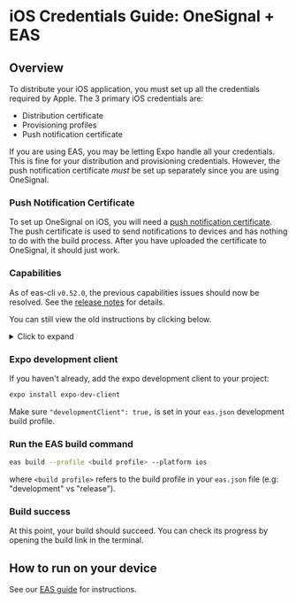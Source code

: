 # iOS Credentials Guide: OneSignal + EAS

## Overview

To distribute your iOS application, you must set up all the credentials required by Apple. The 3 primary iOS credentials are:

- Distribution certificate
- Provisioning profiles
- Push notification certificate

If you are using EAS, you may be letting Expo handle all your credentials. This is fine for your distribution and provisioning credentials. However, the push notification certificate _must_ be set up separately since you are using OneSignal.

### Push Notification Certificate

To set up OneSignal on iOS, you will need a [push notification certificate](https://documentation.onesignal.com/docs/generate-an-ios-push-certificate). The push certificate is used to send notifications to devices and has nothing to do with the build process. After you have uploaded the certificate to OneSignal, it should just work.

### Capabilities

As of eas-cli `v0.52.0`, the previous capabilities issues should now be resolved. See the [release notes](https://github.com/expo/eas-cli/releases/tag/v0.52.0) for details.

You can still view the old instructions by clicking below.

<details>
  <summary>Click to expand</summary>

---

To receive notifications, you must add the `aps-environment` capability (Push Notifications) to your app at build time. The OneSignal plugin tries to facilitate this as much as possible but there could be complications if you added other capabilities/entitlements or another config plugin did. This is because EAS doesn't currently respect entitlement files on a per-target basis. If there are more than one entitlements files, it simply picks one and applies it to both targets.

Due to this, there are two setup paths:

1. A **simple setup** is one in which the only [capability](https://docs.expo.dev/build-reference/ios-capabilities/) on your main target is "Push Notifications."
2. A more **complex setup** is one in which you have other capabilities.

This also affects how you should set up your credentials. Use the following table to know whether to proceed with local or managed credentials:
| Push Notification capability only | |
|-----------------------------------|-----------------------------------------------------------------------|
| Local credentials | Works but unnecessary to go through extra effort to use local signing |
| Managed credentials | Works (simple setup) |

| Multiple capabilities |                                  |
| --------------------- | -------------------------------- |
| Local credentials     | Works but requires complex setup |
| Managed credentials   | Works unreliably                 |

If you are unsure, run `expo prebuild` and look at the native entitlements file of your main target (in `ios` directory). Other config plugins may be adding capabilities here. Or check the full [capabilities](https://docs.expo.dev/build-reference/ios-capabilities/#supported-capabilities) list supported by Expo.

#### Simple setup explanation

Since there is only one capability (Push Notifications) required by your app, everything should just work. OneSignal will automatically add the capability to your app along with the necessary App Groups and EAS should sync them with your Apple Developer account. You can choose to use managed signing on EAS without a problem. This works because OneSignal will add the capability to both targets' entitlements files.

#### Complex setup explanation

Having additional capabilities on your app will result in a more complex setup, including having to use local credentials. The following is an explanation of why. It is not imperative to understand but we have included it for context.

The OneSignal plugin will create an additional target: `FBNotificationServiceExtension`. This target is the iOS service extension that adds support for Confirmed Deliveries, badges, media attachments, action buttons, and influenced opens (Firebase Analytics). Learn more [here](https://documentation.onesignal.com/docs/service-extensions). The plugin will automatically add app groups to both targets' entitlements files which are required if you want to make use of these features. They allow your app to execute code when a notification is received, even if your app is not active.

Each target has an entitlement file. If there are multiple entitlements files per project, EAS will randomly pick one and apply it to both targets. To mitigate this, we have added the push capability entilement to both files (even though it's really only necessary in the main target). This can still pose a problem if it picks the NSE's entitlements file since it _could_ break any other capabilities in your project, given that file will not have capabilities added to your main target by yourself or other plugins.

The following section details how to mitigate these issues and not break your other capabilities.

## Complex Setup

### 1. Credentials setup

To build successfully, you will need to create and use local credentials (one for production and development). Add `"credentialsSource": "local"` to your `eas.json` file.

**Example:**

```json
{
  "build": {
    "release": {
      "android": {
        "gradleCommand": ":app:bundleRelease"
      },
      "ios": {
        "credentialsSource": "local",
        "buildConfiguration": "Release"
      }
    },
    "development": {
      "developmentClient": true,
      "distribution": "internal",
      "credentialsSource": "local"
    }
  }
}
```

### 2. Identifiers

In your [Apple developer console](https://developer.apple.com) create two identifiers with the following format:

- `<com.example.app>` <-- you likely already have this one
- `<com.example.app>.FBNotificationServiceExtension`

#### When modifying your existing main app identifier:

- add the App Groups capability like so: `group.<identifier>.onesignal`
- keep / add the "Push Notifications" capability

#### When creating a new identifier for `FBNotificationServiceExtension`:

- select AppId from the list of identifier types
- select App when choosing between App and App Clip
- add the App Groups capability like so: `group.<identifier>.onesignal`
- do not add the "Push Notifications" capability

#### Note on App Groups at Build Time:

Make sure to build with both identifiers containing the AppGroup simultaneously. To troubleshoot, remove them both and then rebuild with both identifiers' AppGroup capabilities enabled.

### 3. Provisioning

Create AdHoc (local development) and AppStore (production) provisioning profiles with both identifiers (four provisioning profiles total). Both provisioning profiles should use the same distribution certificate that is used by your app. Download the profiles.

### 4. Add the profiles to your `credentials.json` file:

Use the same distribution certificate for the `FBNotificationServiceExtension` as is used for your app (no need to create a new cert).

We recommend creating a `certs` directory in your project with subdirectories for each build type (e.g: `certs/adhoc` & `certs/appstore`). Doing so, you can more easily switch which provisioning profiles get used at build time.

**Directory structure:**

```
/certs
   - /adhoc
   - /appstore
```

**Example `credentials.json`:**

```json
{
  "ios": {
    "<PROJECT>": {
      "distributionCertificate": {
        "path": "certs/ios_distribution_certificate.p12",
        "password": "***"
      },
      "provisioningProfilePath": "certs/adhoc/***mobileappprofile.mobileprovision"
    },
    "FBNotificationServiceExtension": {
      "distributionCertificate": {
        "path": "certs/ios_distribution_certificate.p12",
        "password": "***"
      },
      "provisioningProfilePath": "certs/adhoc/***onesignalprofile.mobileprovision"
    }
  }
}
```

**Note:** your push certificate (p12) file should not appear anywhere in the `credentials.json` file.

## Build (complex setup continued)

**IMPORTANT**: run the `eas build` command with `EXPO_NO_CAPABILITY_SYNC` if you want to prevent EAS from syncing capabilities (e.g: overwriting the steps you took in the complex setup).

### Release

If you are ready for a production build, you should use the AppStore provisioning profiles you created. Make sure your `credentials.json` file is using the correct profiles.

### Development

The development build will use the AdHoc provisioning profiles you created. Make sure your `credentials.json` file is using the correct profiles.

---

</details>

### Expo development client

If you haven't already, add the expo development client to your project:

```sh
expo install expo-dev-client
```

Make sure `"developmentClient": true,` is set in your `eas.json` development build profile.

### Run the EAS build command

```sh
eas build --profile <build profile> --platform ios
```

where `<build profile>` refers to the build profile in your `eas.json` file (e.g: "development" vs "release").

### Build success

At this point, your build should succeed. You can check its progress by opening the build link in the terminal.

## How to run on your device

See our [EAS guide](EAS.md) for instructions.

